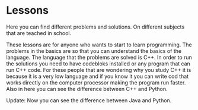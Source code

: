 # Lessons
Here you can find different problems and solutions. On different subjects that are teached in school.


These lessons are for anyone who wants to start to learn programming. The problems in the basics are so that you can understand the basics of the language. The language that the problems are solved is C++. In order to run the solutions you need to have codebloks installed or any program that can run C++ code. For these people that are wondering why you study C++ it is because it is a very low language and if you know it you can write cod that works directly on the computer processor making the program run faster. 
Also in here you can see the difference between C++ and Python.

Update: Now you can see the difference between Java and Python.
